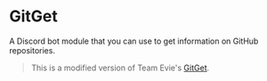 # GitGet
A Discord bot module that you can use to get information on GitHub repositories. 

> This is a modified version of Team Evie's [GitGet](https://github.com/teamevie/gitget).
